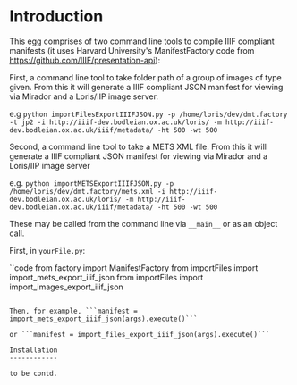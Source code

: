 Introduction
============

This egg comprises of two command line tools to compile IIIF compliant manifests (it uses Harvard University's ManifestFactory code from https://github.com/IIIF/presentation-api):

First, a command line tool to take folder path of a group of images of type given. From this it will generate a IIIF compliant JSON manifest for viewing via Mirador and a Loris/IIP image server.

e.g ```python importFilesExportIIIFJSON.py -p /home/loris/dev/dmt.factory -t jp2 -i http://iiif-dev.bodleian.ox.ac.uk/loris/ -m http://iiif-dev.bodleian.ox.ac.uk/iiif/metadata/ -ht 500 -wt 500```

Second, a command line tool to take a METS XML file. From this it will generate a IIIF compliant JSON manifest for viewing via Mirador and a Loris/IIP image server

e.g.  ```python importMETSExportIIIFJSON.py -p /home/loris/dev/dmt.factory/mets.xml -i http://iiif-dev.bodleian.ox.ac.uk/loris/ -m http://iiif-dev.bodleian.ox.ac.uk/iiif/metadata/ -ht 500 -wt 500```

These may be called from the command line via ```__main__``` or as an object call.

First, in ```yourFile.py```:

``code
from factory import ManifestFactory
from importFiles import import_mets_export_iiif_json
from importFiles import import_images_export_iiif_json
```

Then, for example, ```manifest = import_mets_export_iiif_json(args).execute()```

or ```manifest = import_files_export_iiif_json(args).execute()```

Installation
------------

to be contd.